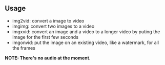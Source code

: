 ## Usage

* img2vid: convert a image to video
* imgimg: convert two images to a video
* imgxvid: convert an image and a video to a longer video by puting the image for the first few seconds
* imgonvid: put the image on an existing video, like a watermark, for all the frames

**NOTE: There's no audio at the moment.**

